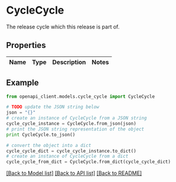 # CycleCycle

The release cycle which this release is part of.

## Properties
Name | Type | Description | Notes
------------ | ------------- | ------------- | -------------

## Example

```python
from openapi_client.models.cycle_cycle import CycleCycle

# TODO update the JSON string below
json = "{}"
# create an instance of CycleCycle from a JSON string
cycle_cycle_instance = CycleCycle.from_json(json)
# print the JSON string representation of the object
print CycleCycle.to_json()

# convert the object into a dict
cycle_cycle_dict = cycle_cycle_instance.to_dict()
# create an instance of CycleCycle from a dict
cycle_cycle_from_dict = CycleCycle.from_dict(cycle_cycle_dict)
```
[[Back to Model list]](../README.md#documentation-for-models) [[Back to API list]](../README.md#documentation-for-api-endpoints) [[Back to README]](../README.md)


